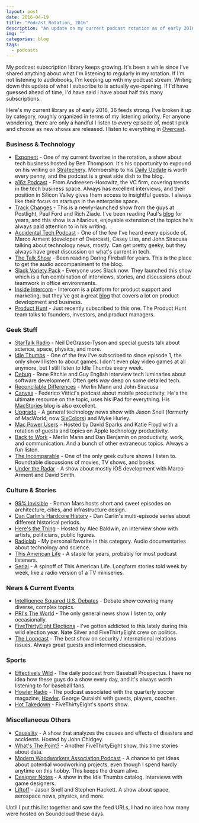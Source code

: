 ```yaml
---
layout: post
date: 2016-04-19
title: "Podcast Rotation, 2016"
description: "An update on my current podcast rotation as of early 2016."
img: ""
categories: blog
tags:
  - podcasts
---
```


My podcast subscription library keeps growing. It's been a while since I've shared anything about what I'm listening to regularly in my rotation. If I'm not listening to audiobooks, I'm keeping up with my podcast stream. Writing down this update of what I subscribe to is actually eye-opening. If I'd have guessed ahead of time, I'd have said I have about half this many subscriptions.

Here's my current library as of early 2016, 36 feeds strong. I've broken it up by category, roughly organized in terms of my listening priority. For anyone wondering, there are only a handful I listen to _every_ episode of, most I pick and choose as new shows are released. I listen to everything in [Overcast](https://overcast.fm/).

### Business & Technology

* [Exponent](http://exponent.fm/) - One of my current favorites in the rotation, a show about tech business hosted by Ben Thompson. It's his opportunity to expound on his writing on [Stratechery](https://stratechery.com/). Membership to his [Daily Update](https://stratechery.com/membership/) is worth every penny, and the podcast is a great side dish to the blog.
* [a16z Podcast](https://soundcloud.com/a16z) - From Andreesen-Horowitz, the VC firm, covering trends in the tech business space. Always has excellent interviews, and their position in Silicon Valley gives them access to insightful guests. I always like their focus on startups in the enterprise space.
* [Track Changes](http://trackchanges.libsyn.com/podcast) - This is a newly-launched show from the guys at Postlight, Paul Ford and Rich Ziade. I've been reading Paul's [blog](http://www.ftrain.com/) for years, and this show is a hilarious, enjoyable extension of the topics he's always paid attention to in his writing.
* [Accidental Tech Podcast](http://atp.fm/) - One of the few I've heard every episode of. Marco Arment (developer of Overcast), Casey Liss, and John Siracusa talking about technology news, mostly. Can get pretty geeky, but they always have great discussion on what's current in tech.
* [The Talk Show](http://daringfireball.net/thetalkshow) - Been reading Daring Fireball for years. This is the place to get the audio accompaniment to the blog.
* [Slack Variety Pack](http://slack.com/varietypack) - Everyone uses Slack now. They launched this show which is a fun combination of interviews, stories, and discussions about teamwork in office environments.
* [Inside Intercom](https://soundcloud.com/intercom) - Intercom is a platform for product support and marketing, but they've got a great [blog](https://blog.intercom.io/) that covers a lot on product development and business.
* [Product Hunt](http://soundcloud.com/product-hunt) - Just recently subscribed to this one. The Product Hunt team talks to founders, investors, and product managers.

### Geek Stuff

* [StarTalk Radio](http://startalkradio.net/) - Neil DeGrasse-Tyson and special guests talk about science, space, physics, and more.
* [Idle Thumbs](http://www.idlethumbs.net/idlethumbs) - One of the few I've subscribed to since episode 1, the only show I listen to about games. I don't even play video games at all anymore, but I still listen to Idle Thumbs every week.
* [Debug](http://www.imore.com/debug/) - Rene Ritchie and Guy English interview tech luminaries about software development. Often gets _way_ deep on some detailed tech.
* [Reconcilable Differences](https://www.relay.fm/rd) - Merlin Mann and John Siracusa
* [Canvas](https://www.relay.fm/canvas) - Federico Vittici's podcast about mobile productivity. He's the ultimate resource on the topic, uses his iPad for everything. His [MacStories](https://www.macstories.net/) blog is also excellent.
* [Upgrade](https://www.relay.fm/upgrade) - A general technology news show with Jason Snell (formerly of MacWorld, now [SixColors](https://sixcolors.com/)) and Myke Hurley.
* [Mac Power Users](http://5by5.tv/mpu) - Hosted by David Sparks and Katie Floyd with a rotation of guests and topics on Apple technology productivity.
* [Back to Work](http://5by5.tv/b2w) - Merlin Mann and Dan Benjamin on productivity, work, and communication. And a bunch of other extraneous topics. Always a fun listen.
* [The Incomparable](https://www.theincomparable.com/theincomparable/) - One of the only geek culture shows I listen to. Roundtable discussions of movies, TV shows, and books.
* [Under the Radar](https://www.relay.fm/radar) - A show about mostly iOS development with Marco Arment and David Smith.

### Culture & Stories

* [99% Invisible](http://99percentinvisible.org/) - Roman Mars hosts short and sweet episodes on architecture, cities, and infrastructure design.
* [Dan Carlin's Hardcore History](http://www.dancarlin.com/) - Dan Carlin's multi-episode series about different historical periods.
* [Here's the Thing](http://www.wnyc.org/shows/heresthething) - Hosted by Alec Baldwin, an interview show with artists, politicians, public figures.
* [Radiolab](http://www.radiolab.org/series/podcasts/) - My personal favorite in this category. Audio documentaries about technology and science.
* [This American Life](http://www.thisamericanlife.org/) - A staple for years, probably for most podcast listeners.
* [Serial](https://serialpodcast.org/) - A spinoff of This American Life. Longform stories told week by week, like a radio version of a TV miniseries.

### News & Current Events

* [Intelligence Squared U.S. Debates](http://intelligencesquaredus.org/) - Debate show covering many diverse, complex topics.
* [PRI's The World](http://www.pri.org/programs/the-world) - The only general news show I listen to, only occasionally.
* [FiveThirtyEight Elections](http://sports.espn.go.com/espnradio/podcast/index) - I've gotten addicted to this lately during this wild election year. Nate Silver and FiveThirtyEight crew on politics.
* [The Loopcast](http://www.theloopcast.com/) - The best show on security / international relations issues. Always great guests and informed discussion.

### Sports

* [Effectively Wild](http://www.baseballprospectus.com/blog/daily_podcast/) - The daily podcast from Baseball Prospectus. I have no idea how these guys do a show every day, and it's always worth listening to for baseball fans.
* [Howler Radio](http://whatahowler.podomatic.com/) - The podcast associated with the quarterly soccer magazine, [Howler](http://www.howlermagazine.com/). George Quraishi with guests, players, coaches.
* [Hot Takedown](http://sports.espn.go.com/espnradio/podcast/index) - FiveThirtyEight's sports show.

### Miscellaneous Others

* [Causality](http://engineered.network/causality) - A show that analyzes the causes and effects of disasters and accidents. Hosted by John Chidgey.
* [What's The Point?](http://sports.espn.go.com/espnradio/podcast/index) - Another FiveThirtyEight show, this time stories about data.
* [Modern Woodworkers Association Podcast](http://modernwoodworkersassociation.com/) - A chance to get ideas about potential woodworking projects, even though I spend hardly anytime on this hobby. This keeps the dream alive.
* [Designer Notes](http://idlethumbs.net/designernotes) - A show in the Idle Thumbs catalog. Interviews with game designers.
* [Liftoff](https://www.relay.fm/liftoff) - Jason Snell and Stephen Hackett. A show about space, aerospace news, physics, and more.

Until I put this list together and saw the feed URLs, I had no idea how many were hosted on Soundcloud these days.
